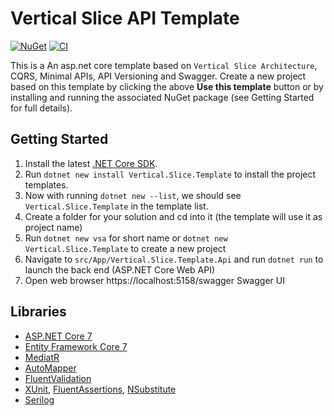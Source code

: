 # Vertical Slice API Template
[![NuGet](https://img.shields.io/nuget/v/Vertical.Slice.Template?style=flat-square)](https://www.nuget.org/packages/Vertical.Slice.Template)
[![CI](https://img.shields.io/github/actions/workflow/status/mehdihadeli/vertical-slice-api-template/dotnet.yml?style=flat-square)](https://github.com/mehdihadeli/vertical-slice-api-template/actions/workflows/dotnet.yml) 

This is a An asp.net core template based on `Vertical Slice Architecture`, CQRS, Minimal APIs, API Versioning and Swagger. Create a new project based on this template by clicking the above **Use this template** button or by installing and running the associated NuGet package (see Getting Started for full details). 


## Getting Started
1. Install the latest [.NET Core SDK](https://dot.net).
2. Run `dotnet new install Vertical.Slice.Template` to install the project templates.
3. Now with running `dotnet new --list`, we should see `Vertical.Slice.Template` in the template list.
4. Create a folder for your solution and cd into it (the template will use it as project name)
5. Run `dotnet new vsa` for short name or `dotnet new Vertical.Slice.Template` to create a new project
6. Navigate to `src/App/Vertical.Slice.Template.Api` and run `dotnet run` to launch the back end (ASP.NET Core Web API)
7. Open web browser https://localhost:5158/swagger Swagger UI

## Libraries
* [ASP.NET Core 7](https://docs.microsoft.com/en-us/aspnet/core/introduction-to-aspnet-core)
* [Entity Framework Core 7](https://docs.microsoft.com/en-us/ef/core/)
* [MediatR](https://github.com/jbogard/MediatR)
* [AutoMapper](https://github.com/AutoMapper/AutoMapper)
* [FluentValidation](https://fluentvalidation.net/)
* [XUnit](https://github.com/xunit/xunit), [FluentAssertions](https://fluentassertions.com/), [NSubstitute](https://github.com/nsubstitute/NSubstitute)
* [Serilog](https://serilog.net/)

